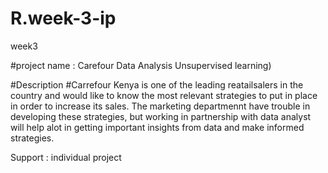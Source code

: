 # R.week-3-ip
week3

#project name :
Carefour Data Analysis Unsupervised  learning)

#Description
#Carrefour Kenya  is one of the leading reatailsalers in the country and would like to know the most relevant strategies to put in place in order to  increase its sales. The marketing departmennt have trouble  in developing  these strategies, but working in partnership with data analyst will help alot in getting important insights from data and make informed strategies.

Support : individual project
